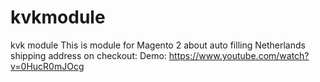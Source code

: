 # kvkmodule
kvk module 
This is module for Magento 2 about auto filling Netherlands shipping address on checkout:
    Demo: https://www.youtube.com/watch?v=0HucR0mJOcg
